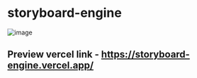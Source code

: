 # storyboard-engine

![image](https://file.notion.so/f/f/82cd5c5c-233d-43ce-ae03-c4aef4e78514/c2eaedc0-0351-4bef-99c2-e7d5283978a5/WhatsApp_Image_2023-11-20_at_19.49.32.jpeg?id=fae50a7f-94e2-41d9-8e83-6254174c1091&table=block&spaceId=82cd5c5c-233d-43ce-ae03-c4aef4e78514&expirationTimestamp=1700748000000&signature=3Y2CMuVe8m4Tw2WA84ifmN65zGv-EWcul3Ymmx5vFAc&downloadName=WhatsApp+Image+2023-11-20+at+19.49.32.jpeg)


## Preview vercel link - https://storyboard-engine.vercel.app/